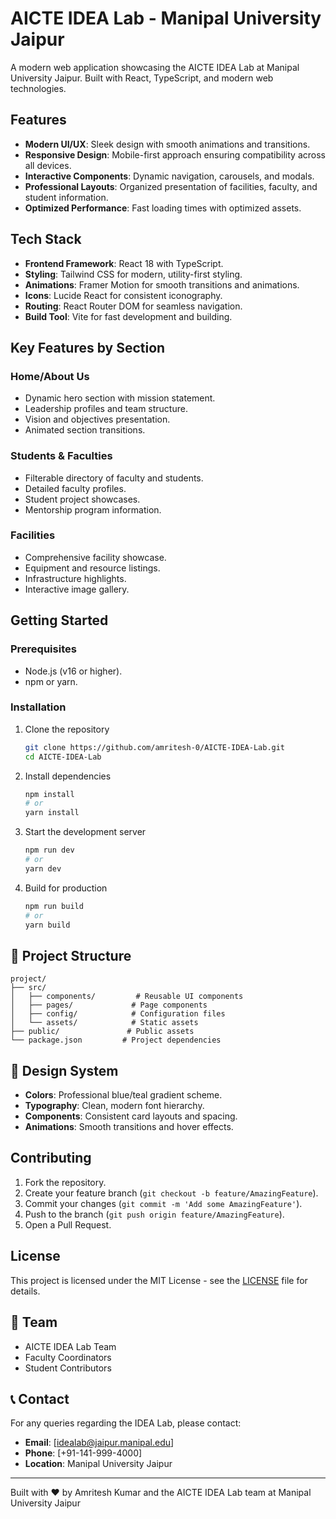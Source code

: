 # AICTE IDEA Lab - Manipal University Jaipur

A modern web application showcasing the AICTE IDEA Lab at Manipal University Jaipur. Built with React, TypeScript, and modern web technologies.

## Features

- **Modern UI/UX**: Sleek design with smooth animations and transitions.
- **Responsive Design**: Mobile-first approach ensuring compatibility across all devices.
- **Interactive Components**: Dynamic navigation, carousels, and modals.
- **Professional Layouts**: Organized presentation of facilities, faculty, and student information.
- **Optimized Performance**: Fast loading times with optimized assets.

## Tech Stack

- **Frontend Framework**: React 18 with TypeScript.
- **Styling**: Tailwind CSS for modern, utility-first styling.
- **Animations**: Framer Motion for smooth transitions and animations.
- **Icons**: Lucide React for consistent iconography.
- **Routing**: React Router DOM for seamless navigation.
- **Build Tool**: Vite for fast development and building.

## Key Features by Section

### Home/About Us
- Dynamic hero section with mission statement.
- Leadership profiles and team structure.
- Vision and objectives presentation.
- Animated section transitions.

### Students & Faculties
- Filterable directory of faculty and students.
- Detailed faculty profiles.
- Student project showcases.
- Mentorship program information.

### Facilities
- Comprehensive facility showcase.
- Equipment and resource listings.
- Infrastructure highlights.
- Interactive image gallery.

## Getting Started

### Prerequisites
- Node.js (v16 or higher).
- npm or yarn.

### Installation

1. Clone the repository
   ```bash
   git clone https://github.com/amritesh-0/AICTE-IDEA-Lab.git
   cd AICTE-IDEA-Lab
   ```

2. Install dependencies
   ```bash
   npm install
   # or
   yarn install
   ```

3. Start the development server
   ```bash
   npm run dev
   # or
   yarn dev
   ```

4. Build for production
   ```bash
   npm run build
   # or
   yarn build
   ```

## 🎯 Project Structure

```
project/
├── src/
│   ├── components/         # Reusable UI components
│   ├── pages/             # Page components
│   ├── config/            # Configuration files
│   └── assets/            # Static assets
├── public/               # Public assets
└── package.json         # Project dependencies
```

## 🎨 Design System

- **Colors**: Professional blue/teal gradient scheme.
- **Typography**: Clean, modern font hierarchy.
- **Components**: Consistent card layouts and spacing.
- **Animations**: Smooth transitions and hover effects.

## Contributing

1. Fork the repository.
2. Create your feature branch (`git checkout -b feature/AmazingFeature`).
3. Commit your changes (`git commit -m 'Add some AmazingFeature'`).
4. Push to the branch (`git push origin feature/AmazingFeature`).
5. Open a Pull Request.

## License

This project is licensed under the MIT License - see the [LICENSE](LICENSE) file for details.

## 👥 Team

- AICTE IDEA Lab Team
- Faculty Coordinators
- Student Contributors

## 📞 Contact

For any queries regarding the IDEA Lab, please contact:

- **Email**: [idealab@jaipur.manipal.edu]
- **Phone**: [+91-141-999-4000]
- **Location**: Manipal University Jaipur

---

Built with ❤️ by Amritesh Kumar and the AICTE IDEA Lab team at Manipal University Jaipur
